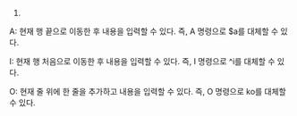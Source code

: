 
1.

A: 현재 행 끝으로 이동한 후 내용을 입력할 수 있다.
즉, A 명령으로 $a를 대체할 수 있다.

I: 현재 행 처음으로 이동한 후 내용을 입력할 수 있다.
즉, I 명령으로 ^i를 대체할 수 있다.

O: 현재 줄 위에 한 줄을 추가하고 내용을 입력할 수 있다.
즉, O 명령으로 ko를 대체할 수 있다.


